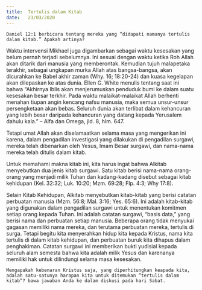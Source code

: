```yaml
---
title:  Tertulis dalam Kitab
date:   23/03/2020
---
```


`Daniel 12:1 berbicara tentang mereka yang “didapati namanya tertulis dalam kitab.” Apakah artinya?`

Waktu intervensi Mikhael juga digambarkan sebagai waktu kesesakan yang belum pernah terjadi sebelumnya. Ini sesuai dengan waktu ketika Roh Allah akan ditarik dari manusia yang memberontak. Kemudian tujuh malapetaka terakhir, sebagai ungkapan murka Allah atas bangsa-bangsa, akan dicurahkan ke Babel akhir zaman (Why. 16; 18:20-24) dan kuasa kegelapan akan dilepaskan ke atas dunia. Ellen G. White menulis tentang saat ini bahwa “Akhirnya Iblis akan menjerumuskan penduduk bumi ke dalam suatu kesesakan besar terkhir. Pada waktu malaikat-malaikat Allah berhenti menahan tiupan angin kencang nafsu manusia, maka semua unsur-unsur persengketaan akan bebas. Seluruh dunia akan terlibat dalam kehancuran yang lebih besar daripada kehancuran yang datang kepada Yerusalem dahulu kala.” – Alfa dan Omega, jld. 8, hlm. 647.

Tetapi umat Allah akan diselamaatkan selama masa yang mengerikan ini karena, dalam pengadilan investigasi yang dilakukan di pengadilan surgawi, mereka telah dibenarkan oleh Yesus, Imam Besar surgawi, dan nama-nama mereka telah ditulis dalam kitab.

Untuk memahami makna kitab ini, kita harus ingat bahwa Alkitab menyebutkan dua jenis kitab surgawi. Satu kitab berisi nama-nama orang-orang yang menjadi milik Tuhan dan kadang-kadang disebut sebagai kitab kehidupan (Kel. 32:32; Luk. 10:20; Mzm. 69:28; Flp. 4:3; Why 17:8).

Selain Kitab Kehidupan, Alkitab menyebutkan kitab-kitab yang berisi catatan perbuatan manusia (Mzm. 56:8; Mal. 3:16; Yes. 65:6). Ini adalah kitab-kitab yang digunakan dalam pengadilan surgawi untuk menentukan komitmen setiap orang kepada Tuhan. Ini adalah catatan surgawi, “basis data,” yang berisi nama dan perbuatan setiap manusia. Beberapa orang tidak menyukai gagasan memiliki nama mereka, dan terutama perbuatan mereka, tertulis di surga. Tetapi begitu kita menyerahkan hidup kita kepada Kristus, nama kita tertulis di dalam kitab kehidupan, dan perbuatan buruk kita dihapus dalam penghakiman. Catatan surgawi ini memberikan bukti yudisial kepada seluruh alam semesta bahwa kita adalah milik Yesus dan karenanya memiliki hak untuk dilindungi selama masa kesesakan.

`Mengapakah kebenaran Kristus saja, yang diperhitungkan keapada kita, adalah satu-satunya harapan kita untuk ditemukan “tertulis dalam kitab”? bawa jawaban Anda ke dalam diskusi pada hari Sabat.`